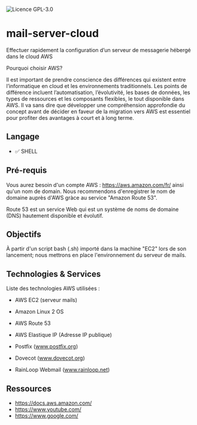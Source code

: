 


![Licence GPL-3.0](https://img.shields.io/badge/Licence-GPL_3.0-red)


# mail-server-cloud

Effectuer rapidement la configuration d’un serveur de messagerie hébergé dans le cloud AWS


Pourquoi choisir AWS?

Il est important de prendre conscience des différences qui existent entre l’informatique en cloud et les environnements traditionnels.
Les points de différence incluent l’automatisation, l’évolutivité, les bases de données, les types de ressources et les composants flexibles, 
le tout disponible dans AWS.
Il va sans dire que développer une compréhension approfondie du concept avant de décider en faveur de la migration vers AWS est essentiel 
pour profiter des avantages à court et à long terme.


## Langage

 - :white_check_mark: SHELL


## Pré-requis

Vous aurez besoin d'un compte AWS : https://aws.amazon.com/fr/ ainsi qu'un nom de domain.
Nous recommendons d'enregistrer le nom de domaine auprès d'AWS gràce au service "Amazon Route 53".

Route 53 est un service Web qui est un système de noms de domaine (DNS) hautement disponible et évolutif.



## Objectifs

À partir d'un script bash (.sh) importé dans la machine "EC2" lors de son lancement; 
nous mettrons en place l'environnement du serveur de mails.



## Technologies & Services

Liste des technologies AWS utilisées :

- AWS EC2 (serveur mails)
- Amazon Linux 2 OS
- AWS Route 53
- AWS Elastique IP (Adresse IP publique)

- Postfix (www.postfix.org)
- Dovecot (www.dovecot.org)
- RainLoop Webmail (www.rainloop.net)



## Ressources

- https://docs.aws.amazon.com/
- https://www.youtube.com/
- https://www.google.com/
